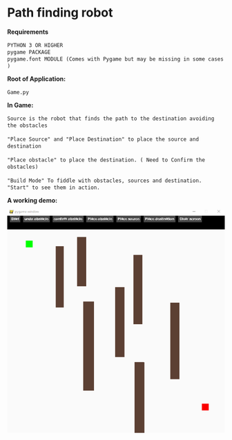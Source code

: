 # Path finding robot

**Requirements**

	PYTHON 3 OR HIGHER
	pygame PACKAGE
	pygame.font MODULE (Comes with Pygame but may be missing in some cases )


**Root of Application:**

	Game.py

**In Game:**

	Source is the robot that finds the path to the destination avoiding the obstacles

	"Place Source" and "Place Destination" to place the source and destination

	"Place obstacle" to place the destination. ( Need to Confirm the obstacles)

	"Build Mode" To fiddle with obstacles, sources and destination. "Start" to see them in action.

**A working demo:**

![](demo.gif)